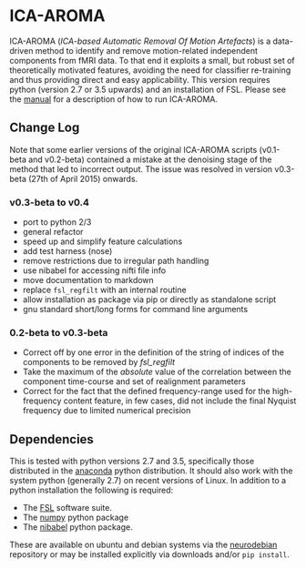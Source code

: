 # ICA-AROMA
ICA-AROMA (*ICA-based Automatic Removal Of Motion Artefacts*) is a data-driven method to identify and remove motion-related independent components from fMRI data. To that end it exploits a small, but robust set of theoretically motivated features, avoiding the need for classifier re-training and thus providing direct and easy applicability. This version requires python (version 2.7 or 3.5 upwards) and an installation of FSL. Please see the [manual](doc/manual.md) for a description of how to run ICA-AROMA.



## Change Log

Note that some earlier versions of the original ICA-AROMA scripts (v0.1-beta and v0.2-beta) contained a mistake at the denoising stage of the method that led to incorrect output. The issue was resolved in version v0.3-beta (27th of April 2015) onwards.

### v0.3-beta to v0.4
- port to python 2/3
- general refactor
- speed up and simplify feature calculations
- add test harness (nose)
- remove restrictions due to irregular path handling
- use nibabel for accessing nifti file info
- move documentation to markdown
- replace `fsl_regfilt` with an internal routine
- allow installation as package via pip or directly as standalone script
- gnu standard short/long forms for command line arguments

### 0.2-beta to v0.3-beta
- Correct off by one error in the definition of the string of indices of the components to be removed by *fsl_regfilt*
- Take the maximum of the *absolute* value of the correlation between the component time-course and set of realignment parameters
- Correct for the fact that the defined frequency-range used for the high-frequency content feature, in few cases, did not include the final Nyquist frequency due to limited numerical precision

## Dependencies
This is tested with python versions 2.7 and 3.5, specifically those distributed in the [anaconda](https://docs.continuum.io/anaconda/) python distribution. It should also work with the system python (generally 2.7) on recent versions of Linux. In addition to a python installation the following is required:

 - The [FSL](http://fsl.fmrib.ox.ac.uk/fsl/fslwiki/) software suite.
 - The [numpy](http://www.numpy.org/) python package
 - The [nibabel](http://nipy.org/nibabel/) python package.

 These are available on ubuntu and debian systems via the [neurodebian](http://neuro.debian.net/) repository or may be installed explicitly via
 downloads and/or `pip install`.
